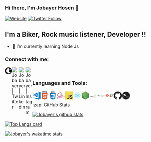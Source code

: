 ### Hi there, I'm Jobayer Hosen 👋

[![Website](https://img.shields.io/website?label=jobayer.netlify.app&style=for-the-badge&url=https%3A%2F%2Fjobayer.netlify.app)](https://jobayer.netlify.app/)
[![Twitter Follow](https://img.shields.io/twitter/follow/jobayer__h?color=1DA1F2&logo=twitter&style=for-the-badge)](https://twitter.com/intent/follow?original_referer=https%3A%2F%2Fgithub.com%2Fjobayer__h&screen_name=jobayer__h)

## I'm a Biker, Rock music listener, Developer !!

- 🌱 I’m currently learning Node Js



### Connect with me:

[<img align="left" alt="jobayer.netlify.app" width="22px" src="https://raw.githubusercontent.com/iconic/open-iconic/master/svg/globe.svg" />][website]
[<img align="left" alt="Jobayer | Twitter" width="22px" src="https://cdn.jsdelivr.net/npm/simple-icons@v3/icons/twitter.svg" />][twitter]
[<img align="left" alt="Jobayer | LinkedIn" width="22px" src="https://cdn.jsdelivr.net/npm/simple-icons@v3/icons/linkedin.svg" />][linkedin]
[<img align="left" alt="Jobayer | Instagram" width="22px" src="https://cdn.jsdelivr.net/npm/simple-icons@v3/icons/instagram.svg" />][instagram]

<br />

### Languages and Tools:

<img align="left" alt="Visual Studio Code" width="26px" src="https://raw.githubusercontent.com/github/explore/80688e429a7d4ef2fca1e82350fe8e3517d3494d/topics/visual-studio-code/visual-studio-code.png" />
<img align="left" alt="HTML5" width="26px" src="https://raw.githubusercontent.com/github/explore/80688e429a7d4ef2fca1e82350fe8e3517d3494d/topics/html/html.png" />
<img align="left" alt="CSS3" width="26px" src="https://raw.githubusercontent.com/github/explore/80688e429a7d4ef2fca1e82350fe8e3517d3494d/topics/css/css.png" />
<img align="left" alt="Sass" width="26px" src="https://raw.githubusercontent.com/github/explore/80688e429a7d4ef2fca1e82350fe8e3517d3494d/topics/sass/sass.png" />
<img align="left" alt="JavaScript" width="26px" src="https://raw.githubusercontent.com/github/explore/80688e429a7d4ef2fca1e82350fe8e3517d3494d/topics/javascript/javascript.png" />
<img align="left" alt="React" width="26px" src="https://raw.githubusercontent.com/github/explore/80688e429a7d4ef2fca1e82350fe8e3517d3494d/topics/react/react.png" />
<img align="left" alt="Node.js" width="26px" src="https://raw.githubusercontent.com/github/explore/80688e429a7d4ef2fca1e82350fe8e3517d3494d/topics/nodejs/nodejs.png" />
<img align="left" alt="MySQL" width="26px" src="https://raw.githubusercontent.com/github/explore/80688e429a7d4ef2fca1e82350fe8e3517d3494d/topics/mysql/mysql.png" />
<img align="left" alt="MongoDB" width="26px" src="https://raw.githubusercontent.com/github/explore/80688e429a7d4ef2fca1e82350fe8e3517d3494d/topics/mongodb/mongodb.png" />
<img align="left" alt="Git" width="26px" src="https://raw.githubusercontent.com/github/explore/80688e429a7d4ef2fca1e82350fe8e3517d3494d/topics/git/git.png" />
<img align="left" alt="GitHub" width="26px" src="https://raw.githubusercontent.com/github/explore/78df643247d429f6cc873026c0622819ad797942/topics/github/github.png" />
<img align="left" alt="Terminal" width="26px" src="https://raw.githubusercontent.com/github/explore/80688e429a7d4ef2fca1e82350fe8e3517d3494d/topics/terminal/terminal.png" />
<br />
<br />



  <summary>:zap: GitHub Stats</summary>
  
[![Jobayer's github stats](https://github-readme-stats.vercel.app/api?username=jobayer-h&show_icons=true&theme=onedark&count_private=true)](https://github.com/jobayer-h/jobayer-h)

[![Top Langs card](https://github-readme-stats.vercel.app/api/top-langs/?username=jobayer-h&card_width=550)](https://github.com/jobayer-h/jobayer-h)

[![Jobayer's wakatime stats](https://github-readme-stats.vercel.app/api/wakatime?username=jobayer_h)](https://github.com/jobayer-h/jobayer-h)


[website]: https://jobayer.netlify.app
[twitter]: https://twitter.com/jobayer__h
[instagram]: https://www.instagram.com/jhr.143
[linkedin]: https://linkedin.com/in/jobayer-h
